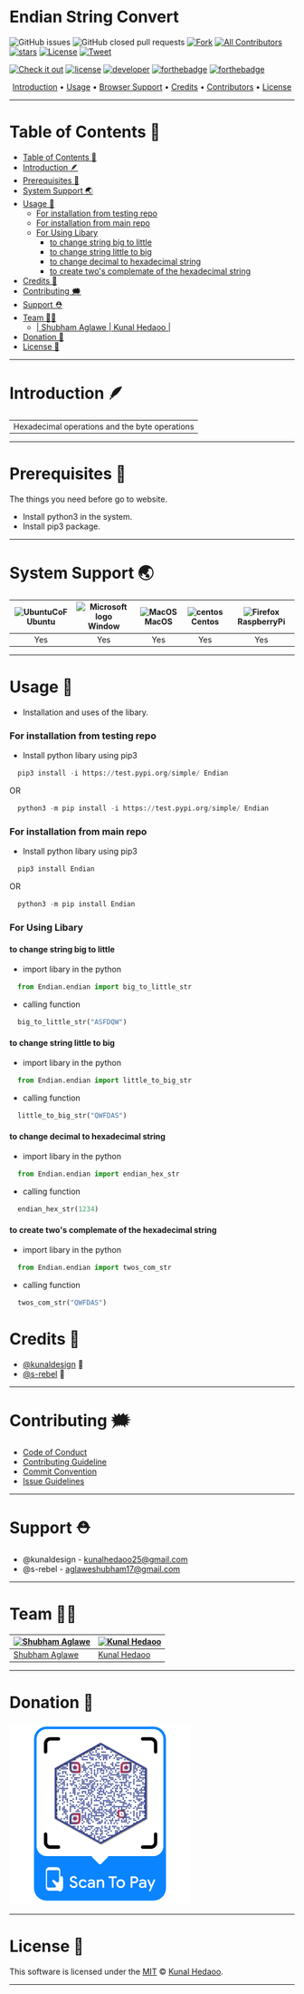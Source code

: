 <p align=""center>


<h1>
  <br>
  Endian String Convert
  <br>
</h1>

![GitHub issues](https://img.shields.io/github/issues-raw/kunaldesign/Endian?color=%23FC2947)
![GitHub closed pull requests](https://img.shields.io/github/issues-pr-closed/kunaldesign/Endian?color=%237149C6&style=plastic)
[![Fork](https://img.shields.io/github/forks/kunaldesign/Endian)](https://github.com/kunaldesign/Endian)
[![All Contributors](https://img.shields.io/badge/all_contributors-2-orange.svg?style=flat-square)](/CONTRIBUTING.md)
[![stars](https://img.shields.io/github/stars/kunaldesign/Endian)](https://github.com/kunaldesign/Endian)
[![License](https://img.shields.io/github/license/kunaldesign/Endian)](/LICENSE)
[![Tweet](https://img.shields.io/twitter/url?url=https%3A%2F%2Fgithub.com%2Fkunaldesign%2FEndian)](https://twitter.com/kunalhedaoo25)
<!-- [![PyPI](https://img.shields.io/pypi/v/Endian?style=plastic)]() -->


[![Check it out](https://forthebadge.com/images/badges/check-it-out.svg)](https://forthebadge.com)
[![license](https://forthebadge.com/images/badges/open-source.svg)](/LICENSE)
[![developer](https://forthebadge.com/images/badges/built-by-developers.svg)](/CONTRIBUTING.md)
[![forthebadge](https://forthebadge.com/images/badges/built-with-love.svg)](https://forthebadge.com)
[![forthebadge](https://forthebadge.com/images/badges/made-with-python.svg)](https://forthebadge.com)
<!-- [![html](https://forthebadge.com/images/badges/validated-html5.svg)](/index.html) -->

</p>

<p align="center">
  <a href="#introduction-">Introduction</a> •
  <a href="#usage-">Usage</a> •
  <a href="#browser-support-">Browser Support</a> •
  <a href="#credits-">Credits</a> •
  <a href="#contributing-️">Contributors</a> •
  <a href="#license-">License</a>
</p>


---------------------------------------------------------------------------

# Table of Contents 🚩

- [Table of Contents 🚩](#table-of-contents-)
- [Introduction 🪶](#introduction-)
- [Prerequisites 📐](#prerequisites-)
- [System Support 🌏](#system-support-)
- [Usage 🔄](#usage-)
    - [For installation from testing repo](#for-installation-from-testing-repo)
    - [For installation from main repo](#for-installation-from-main-repo)
    - [For Using Libary](#for-using-libary)
      - [to change string big to little](#to-change-string-big-to-little)
      - [to change string little to big](#to-change-string-little-to-big)
      - [to change decimal to hexadecimal string](#to-change-decimal-to-hexadecimal-string)
      - [to create two's complemate of the hexadecimal string](#to-create-twos-complemate-of-the-hexadecimal-string)
- [Credits 🏅](#credits-)
- [Contributing 🗯️](#contributing-️)
- [Support ⛑️](#support-️)
- [Team 👩‍🏭](#team-)
  - [| Shubham Aglawe                                                                                         | Kunal Hedaoo                                                          |](#-shubham-aglawe------------------------------------------------------------------------------------------kunal-hedaoo----------------------------------------------------------)
- [Donation 💸](#donation-)
- [License 📜](#license-)

---
# Introduction 🪶

<table>
<tr>
<td>
  Hexadecimal operations and the byte operations
</td>
</tr>
</table>

---

# Prerequisites 📐

The things you need before go to website.

- Install python3 in the system.
- Install pip3 package.

---

# System Support 🌏


| <img alt="UbuntuCoF" src="https://upload.wikimedia.org/wikipedia/commons/thumb/9/9e/UbuntuCoF.svg/512px-UbuntuCoF.svg.png" alt="Ubuntu" width="16px" height="16px" /> Ubuntu | <img alt="Microsoft logo" src="https://upload.wikimedia.org/wikipedia/commons/thumb/4/44/Microsoft_logo.svg/256px-Microsoft_logo.svg.png" alt="Window" width="16px" height="16px" /> Window | <img src="https://upload.wikimedia.org/wikipedia/commons/thumb/2/22/MacOS_logo_%282017%29.svg/512px-MacOS_logo_%282017%29.svg.png" alt="MacOS" width="16px" height="16px" /> MacOS | <img src="https://seeklogo.com/images/C/centos-logo-494F57D973-seeklogo.com.png" alt="centos" width="16px" height="16px" /> Centos | <img src="https://elinux.org/images/c/cb/Raspberry_Pi_Logo.svg" alt="Firefox" width="16px" height="16px" /> RaspberryPi |
| :--------------------------------------------------------------------------------------------------------------------------------------------------------------: | :---------------------------------------------------------------------------------------------------------------------------------------------------------------------: | :----------------------------------------------------------------------------------------------------------------------------------------------------------: | :--------------------------------------------------------------------------------------------------------------------------------------------------------------: | :----------------------------------------------------------------------------------------------------------------------------------------------------------------: |
|                                                                               Yes                                                                                |                                                                                   Yes                                                                                   |                                                                             Yes                                                                              |                                                                               Yes                                                                                |                                                                                Yes                                                                                 |

---

# Usage 🔄

- Installation and uses of the libary.


### For installation from testing repo

- Install python libary using pip3

```python
  pip3 install -i https://test.pypi.org/simple/ Endian
```

OR

```python
  python3 -m pip install -i https://test.pypi.org/simple/ Endian
```

### For installation from main repo

- Install python libary using pip3

```python
  pip3 install Endian
```

OR

```python
  python3 -m pip install Endian
```

### For Using Libary

#### to change string big to little 

- import libary in the python  
```python
  from Endian.endian import big_to_little_str
```
- calling function
```python
  big_to_little_str("ASFDQW")
```

#### to change string little to big 

- import libary in the python  
```python
  from Endian.endian import little_to_big_str
```
- calling function
```python
  little_to_big_str("QWFDAS")
```
#### to change decimal to hexadecimal string

- import libary in the python  
```python
  from Endian.endian import endian_hex_str
```
- calling function
```python
  endian_hex_str(1234)
```

#### to create two's complemate of the hexadecimal string

- import libary in the python  
```python
  from Endian.endian import twos_com_str
```
- calling function
```python
  twos_com_str("QWFDAS")
```

# Credits 🏅

- [@kunaldesign](https://github.com/kunaldesign) 🥇
- [@s-rebel](https://github.com/s-rebel) 🥈

---

# Contributing 🗯️

- [Code of Conduct](/CODE_OF_CONDUCT.md)
- [Contributing Guideline](/CONTRIBUTING.md)
- [Commit Convention](/.github/ISSUE_TEMPLATE/COMMIT_MESSAGE_CONVENTION.md)
- [Issue Guidelines](/.github/ISSUE_TEMPLATE)


---
# Support ⛑️
 
 - @kunaldesign - kunalhedaoo25@gmail.com 
 - @s-rebel - aglaweshubham17@gmail.com


 
---
# Team 👩‍🏭

 [![Shubham Aglawe](https://avatars.githubusercontent.com/u/95236180?v=4)](https://github.com/s-rebel) | [![Kunal Hedaoo](https://avatars.githubusercontent.com/u/49153579?v=4)](https://github.com/kunaldesign) |
------------------------------------------------------------------------------------------------------ | ------------------------------------------------------------------------------------------------------- |
| [Shubham Aglawe](https://github.com/s-rebel)                                                                                         | [Kunal Hedaoo](https://github.com/kunaldesign)                                                          |
---
# Donation 💸

<img alt="Donation" src="static/images/Endian%20Donation.png" width="320px" height="320px" />

---

# License 📜

This software is licensed under the [MIT](https://github.com/nhn/tui.editor/blob/master/LICENSE) © [Kunal Hedaoo](https://github.com/nhn).

---